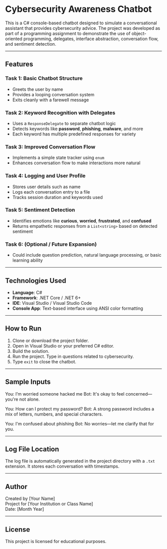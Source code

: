 # Cybersecurity Awareness Chatbot

This is a C# console-based chatbot designed to simulate a conversational assistant that provides cybersecurity advice. The project was developed as part of a programming assignment to demonstrate the use of object-oriented programming, delegates, interface abstraction, conversation flow, and sentiment detection.

---

## Features

### Task 1: Basic Chatbot Structure
- Greets the user by name
- Provides a looping conversation system
- Exits cleanly with a farewell message

### Task 2: Keyword Recognition with Delegates
- Uses a `ResponseDelegate` to separate chatbot logic
- Detects keywords like **password**, **phishing**, **malware**, and more
- Each keyword has multiple predefined responses for variety

### Task 3: Improved Conversation Flow
- Implements a simple state tracker using `enum`
- Enhances conversation flow to make interactions more natural

### Task 4: Logging and User Profile
- Stores user details such as name
- Logs each conversation entry to a file
- Tracks session duration and keywords used

### Task 5: Sentiment Detection
- Identifies emotions like **curious**, **worried**, **frustrated**, and **confused**
- Returns empathetic responses from a `List<string>` based on detected sentiment

### Task 6: (Optional / Future Expansion)
- Could include question prediction, natural language processing, or basic learning ability

---

##  Technologies Used

- **Language**: C#
- **Framework**: .NET Core / .NET 6+
- **IDE**: Visual Studio / Visual Studio Code
- **Console App**: Text-based interface using ANSI color formatting

---

##  How to Run

1. Clone or download the project folder.
2. Open in Visual Studio or your preferred C# editor.
3. Build the solution.
4. Run the project. Type in questions related to cybersecurity.
5. Type `exit` to close the chatbot.

---

##  Sample Inputs

You: I’m worried someone hacked me
Bot: It's okay to feel concerned—you're not alone.

You: How can I protect my password?
Bot: A strong password includes a mix of letters, numbers, and special characters.

You: I'm confused about phishing
Bot: No worries—let me clarify that for you.


---

##  Log File Location

The log file is automatically generated in the project directory with a `.txt` extension. It stores each conversation with timestamps.

---

##  Author

Created by [Your Name]  
Project for [Your Institution or Class Name]  
Date: [Month Year]

---

##  License

This project is licensed for educational purposes.
